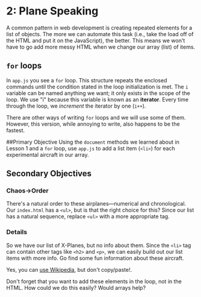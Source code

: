 # 2: Plane Speaking
A common pattern in web development is creating repeated elements for a
list of objects. The more we can automate this task (i.e., take the load off of
the HTML and put it on the JavaScript), the better. This means we won't have to go add more messy HTML when we change our array (list) of items.

## `for` loops
In `app.js` you see a `for` loop. This structure repeats the enclosed commands until the condition stated in the loop initialization is met. The `i` variable
can be named anything we want; it only exists in the scope of the loop. We use "i" because this variable is known as an **iterator**. Every time through the loop, we *increment* the iterator by one (`i++`).

There are other ways of writing `for` loops and we will use some of them. However, this version, while annoying to write, also happens to be the fastest.

##Primary Objective
Using the `document` methods we learned about in Lesson 1 and a `for` loop, use `app.js` to add a list item (`<li>`) for each experimental aircraft in our array.

## Secondary Objectives

### Chaos→Order
There's a natural order to these airplanes—numerical and chronological. Our `index.html` has a `<ul>`, but is that the right choice for this? Since our list has a natural sequence, replace `<ul>` with a more appropriate tag.

### Details
So we have our list of X-Planes, but no info about them. Since the `<li>` tag can contain other tags like `<h2>` and `<p>`, we can easily build out our list items with more info. Go find some fun information about these aircraft.

Yes, you can [use Wikipedia](https://en.wikipedia.org/wiki/List_of_X-planes), but don't copy/paste!.

Don't forget that you want to add these elements in the loop, not in the HTML. How could we do this easily? Would arrays help? 
